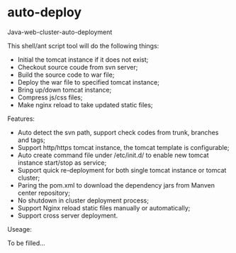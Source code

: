 auto-deploy
===========

Java-web-cluster-auto-deployment

This shell/ant script tool will do the following things:
<p>
    <ul>
      <li>Initial the tomcat instance if it does not exist;</li>
      <li>Checkout source coude from svn server;</li>
      <li>Build the source code to war file;</li>
      <li>Deploy the war file to specified tomcat instance;</li>
      <li>Bring up/down tomcat instance;</li>
      <li>Compress js/css files;</li>
      <li>Make nginx reload to take updated static files;</li>
    </ul>
</p>


Features:

<p>
    <ul>
      <li>Auto detect the svn path, support check codes from trunk, branches and tags;</li>
      <li>Support http/https tomcat instance, the tomcat template is configurable;</li>
      <li>Auto create command file under /etc/init.d/ to enable new tomcat instance start/stop as service;</li>
      <li>Support quick re-deployment for both single tomcat instance or tomcat cluster;</li>
      <li>Paring the pom.xml to download the dependency jars from Manven center repository;</li>
      <li>No shutdown in cluster deployment process;</li>
      <li>Support Nginx reload static files manually or automatically;</li>
      <li>Support cross server deployment.</li>
    </ul>
</p>


Useage:
<p>To be filled...</p>
